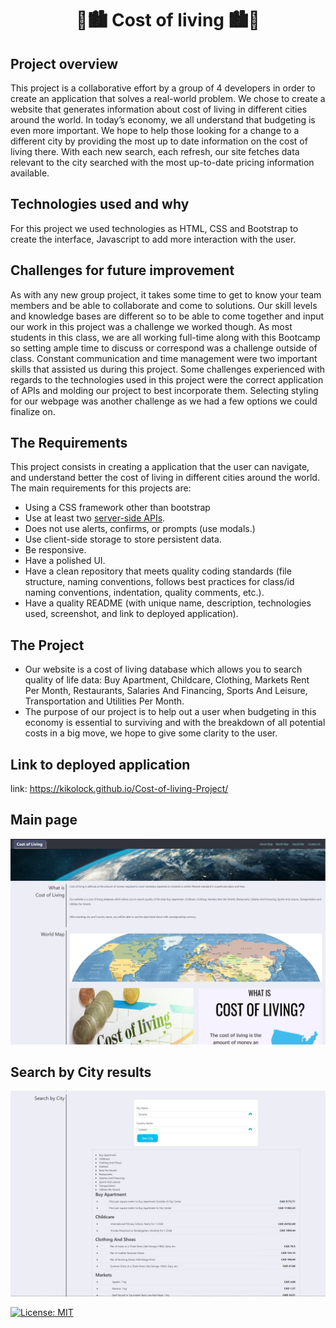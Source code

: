 <h1 align="center"> 💸🏙️ Cost of living 🏙️💸 </h1>


## Project overview

This project is a collaborative effort by a group of 4 developers in order to create an application that solves a real-world problem. We chose to create a website that generates information about cost of living in different cities around the world.
In today’s economy, we all understand that budgeting is even more important. We hope to help those looking for a change to a different city by providing the most up to date information on the cost of living there.
With each new search, each refresh, our site fetches data relevant to the city searched with the most up-to-date pricing information available.

## Technologies used and why

For this project we used technologies as HTML, CSS and Bootstrap to create the interface, Javascript to add more interaction with the user.

## Challenges for future improvement

As with any new group project, it takes some time to get to know your team members and be able to collaborate and come to solutions. Our skill levels and knowledge bases are different so to be able to come together and input our  work in this project was a challenge we worked though.
As most students in this class, we are all working full-time along with this Bootcamp so setting ample time to discuss or correspond was a challenge outside of class.
Constant communication and time management were two important skills that assisted us during this project.
Some challenges experienced with regards to the technologies used in this project were the correct application of APIs and molding our project to best incorporate them. Selecting styling for our webpage was another challenge as we had a few options we could finalize on.

## The Requirements

This project consists in creating a application that the user can navigate, and understand better the cost of living in different cities around the world. The main requirements for this projects are:

- Using a CSS framework other than bootstrap
- Use at least two [server-side APIs](https://coding-boot-camp.github.io/full-stack/apis/api-resources).
- Does not use alerts, confirms, or prompts (use modals.)
- Use client-side storage to store persistent data.
- Be responsive.
- Have a polished UI.
- Have a clean repository that meets quality coding standards (file structure, naming conventions, follows best practices for class/id naming conventions, indentation, quality comments, etc.).
- Have a quality README (with unique name, description, technologies used, screenshot, and link to deployed application).

## The Project

- Our website is a cost of living database which allows you to search quality of life data: Buy Apartment, Childcare, Clothing, Markets Rent Per Month, Restaurants, Salaries And Financing, Sports And Leisure, Transportation and Utilities Per Month.
- The purpose of our project is to help out a user when budgeting in this economy is essential to surviving and with the breakdown of all potential costs in a big move, we hope to give some clarity to the user.

## Link to deployed application

link: https://kikolock.github.io/Cost-of-living-Project/

## Main page
![My Remote Image](https://github.com/Kikolock/Cost-of-living-Project/blob/main/assets/images/Main%20page.PNG)

## Search by City results
![My Remote Image](https://github.com/Kikolock/Cost-of-living-Project/blob/main/assets/images/City%20Results.PNG)

[![License: MIT](https://img.shields.io/badge/License-MIT-yellow.svg)](https://opensource.org/licenses/MIT)

